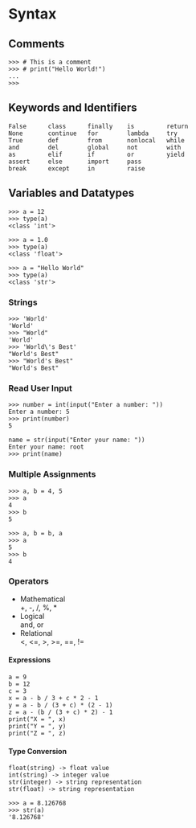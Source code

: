 Syntax
======


## Comments
```
>>> # This is a comment
>>> # print("Hello World!")
... 
>>>
```


## Keywords and Identifiers

    False      class      finally    is         return
    None       continue   for        lambda     try
    True       def        from       nonlocal   while
    and        del        global     not        with
    as         elif       if         or         yield
    assert     else       import     pass
    break      except     in         raise


## Variables and Datatypes
```
>>> a = 12
>>> type(a)
<class 'int'>
```

```
>>> a = 1.0
>>> type(a)
<class 'float'>
```

```
>>> a = "Hello World"
>>> type(a)
<class 'str'>
```

### Strings
```
>>> 'World'
'World'
>>> "World"
'World'
>>> 'World\'s Best'
"World's Best"
>>> "World's Best"
"World's Best"
```

### Read User Input
```
>>> number = int(input("Enter a number: "))
Enter a number: 5
>>> print(number)
5
```
```
name = str(input("Enter your name: "))
Enter your name: root
>>> print(name)
```

### Multiple Assignments
```
>>> a, b = 4, 5
>>> a
4
>>> b
5
```

```
>>> a, b = b, a
>>> a
5
>>> b
4
```

### Operators

  * Mathematical  
    +, -, /, %, *
  * Logical  
    and, or
  * Relational  
    <, <=, >, >=, ==, !=


#### Expressions
```
a = 9
b = 12
c = 3
x = a - b / 3 + c * 2 - 1
y = a - b / (3 + c) * (2 - 1)
z = a - (b / (3 + c) * 2) - 1
print("X = ", x)
print("Y = ", y)
print("Z = ", z)
```

#### Type Conversion

    float(string) -> float value
    int(string) -> integer value
    str(integer) -> string representation
    str(float) -> string representation

```
>>> a = 8.126768
>>> str(a)
'8.126768'
```